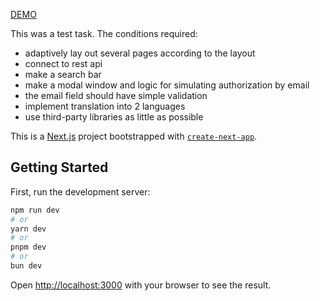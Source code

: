 [DEMO](esim-three.vercel.app)

This was a test task.
The conditions required:
- adaptively lay out several pages according to the layout
- connect to rest api
- make a search bar
- make a modal window and logic for simulating authorization by email
- the email field should have simple validation
- implement translation into 2 languages
- use third-party libraries as little as possible

This is a [Next.js](https://nextjs.org) project bootstrapped with [`create-next-app`](https://nextjs.org/docs/pages/api-reference/create-next-app).

## Getting Started

First, run the development server:

```bash
npm run dev
# or
yarn dev
# or
pnpm dev
# or
bun dev
```

Open [http://localhost:3000](http://localhost:3000) with your browser to see the result.

